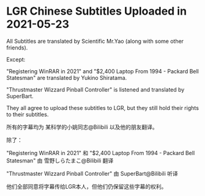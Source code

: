 # LGR Chinese Subtitles Uploaded in 2021-05-23

All Subtitles are translated by Scientific Mr.Yao (along with some other friends). 

Except: 

  "Registering WinRAR in 2021" and "$2,400 Laptop From 1994 - Packard Bell Statesman" are translated by Yukino Shiratama. 

  "Thrustmaster Wizzard Pinball Controller" is listened and translated by SuperBart. 

They all agree to upload these subtitles to LGR, but they still hold their rights to their subtitles. 

所有的字幕均为 某科学的小姚同志@Bilibili 以及他的朋友翻译。

除了： 

  "Registering WinRAR in 2021" 和 "$2,400 Laptop From 1994 - Packard Bell Statesman" 由 雪野しらたまこ@Bilibili 翻译 

  "Thrustmaster Wizzard Pinball Controller" 由 SuperBart@Bilibili 听译 

他们全部同意将字幕传给LGR本人，但他们仍保留这些字幕的权利。